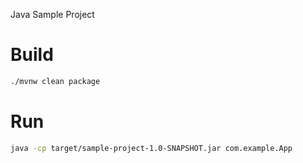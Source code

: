 Java Sample Project

# Build
```bash
./mvnw clean package
```

# Run
```bash
java -cp target/sample-project-1.0-SNAPSHOT.jar com.example.App
```